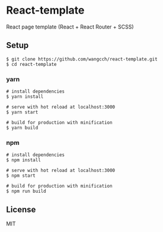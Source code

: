 # React-template

React page template (React + React Router + SCSS)

## Setup

```
$ git clone https://github.com/wangcch/react-template.git
$ cd react-template
```

### yarn

```
# install dependencies
$ yarn install

# serve with hot reload at localhost:3000
$ yarn start

# build for production with minification
$ yarn build
```

### npm

```
# install dependencies
$ npm install

# serve with hot reload at localhost:3000
$ npm start

# build for production with minification
$ npm run build
```

## License

MIT
